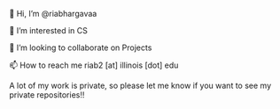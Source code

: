 👋 Hi, I’m @riabhargavaa

👀 I’m interested in CS

💞️ I’m looking to collaborate on Projects

📫 How to reach me riab2 [at] illinois [dot] edu

A lot of my work is private, so please let me know if you want to see my private repositories!!


<!--
**riabhargavaa/riabhargavaa** is a ✨ _special_ ✨ repository because its `README.md` (this file) appears on your GitHub profile.

Here are some ideas to get you started:

- 🔭 I’m currently working on ...
- 🌱 I’m currently learning ...
- 👯 I’m looking to collaborate on ...
- 🤔 I’m looking for help with ...
- 💬 Ask me about ...
- 📫 How to reach me: ...
- 😄 Pronouns: ...
- ⚡ Fun fact: ...
-->
